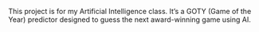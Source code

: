 This project is for my Artificial Intelligence class. It’s a GOTY (Game of the Year) predictor designed to guess the next award-winning game using AI.

